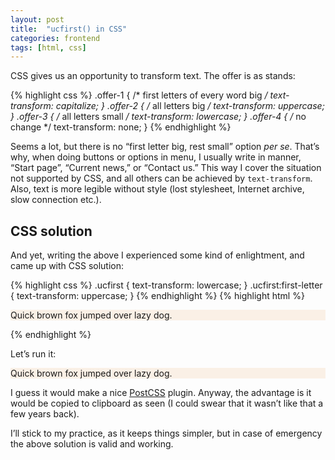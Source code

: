 ```yaml
---
layout: post
title:  "ucfirst() in CSS"
categories: frontend
tags: [html, css]
---
```


<style>
.ucfirst {
    background-color: linen;
    text-transform: lowercase;
}
.ucfirst:first-letter {
    text-transform: uppercase;
}
</style>

CSS gives us an opportunity to transform text. The offer is as stands:

{% highlight css %}
.offer-1 {
    /* first letters of every word big */
    text-transform: capitalize;
}
.offer-2 {
    /* all letters big */
    text-transform: uppercase;
}
.offer-3 {
    /* all letters small */
    text-transform: lowercase;
}
.offer-4 {
    /* no change */
    text-transform: none;
}
{% endhighlight %}

Seems a lot, but there is no “first letter big, rest small” option _per se_. That’s why, when doing buttons or options in menu, I usually write in manner, “Start page”, “Current news,” or “Contact us.” This way I cover the situation not supported by CSS, and all others can be achieved by `text-transform`. Also, text is more legible without style (lost stylesheet, Internet archive, slow connection etc.).

## CSS solution

And yet, writing the above I experienced some kind of enlightment, and came up with CSS solution:

{% highlight css %}
.ucfirst {
    text-transform: lowercase;
}
.ucfirst:first-letter {
    text-transform: uppercase;
}
{% endhighlight %}
{% highlight html %}
<p class="ucfirst">QuIcK bRoWn FoX jUmPeD oVeR lAzY dOg.</p>
{% endhighlight %}

Let’s run it:

<p class="ucfirst">QuIcK bRoWn FoX jUmPeD oVeR lAzY dOg.</p>

I guess it would make a nice [PostCSS](https://github.com/postcss/postcss) plugin. Anyway, the advantage is it would be copied to clipboard as seen (I could swear that it wasn’t like that a few years back).

I’ll stick to my practice, as it keeps things simpler, but in case of emergency the above solution is valid and working.